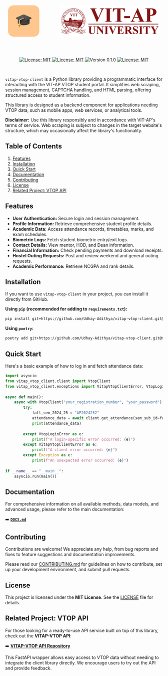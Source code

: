 <br />
<p align="center">
    <img src="public/Final_Icon_512x512.png" width="100" height="100" style="margin-right: 60px;"> 
    <img src="public/vitaplogo.png" width="322" height="100"> 
</p>
<br>
<br>

<p align="center">
    <a href="https://github.com/Udhay-Adithya/vitap-vtop-client">
    <img src="https://img.shields.io/github/stars/Udhay-Adithya/vitap-vtop-client?style=social" alt="License: MIT">
    </a>
    <a href="https://opensource.org/licenses/MIT">
    <img src="https://img.shields.io/badge/License-MIT-blue.svg" alt="License: MIT">
    </a>
    <img src="https://img.shields.io/badge/Version-0.1.0-blue.svg" alt="Version 0.1.0">
    <a href="https://github.com/Udhay-Adithya/vitap-vtop-client/issues">
    <img src="https://img.shields.io/github/issues/Udhay-Adithya/vitap-vtop-client" alt="License: MIT">
    </a>
</p>
<br>

`vitap-vtop-client` is a Python library providing a programmatic interface for interacting with the VIT-AP VTOP student portal. It simplifies web scraping, session management, CAPTCHA handling, and HTML parsing, offering structured access to student information.

This library is designed as a backend component for applications needing VTOP data, such as mobile apps, web services, or analytical tools.

**Disclaimer:** Use this library responsibly and in accordance with VIT-AP's terms of service. Web scraping is subject to changes in the target website's structure, which may occasionally affect the library's functionality.

## Table of Contents
1. [Features](#features)
2. [Installation](#installation)
3. [Quick Start](#quick-start)
4. [Documentation](#documentation)
5. [Contributing](#contributing)
6. [License](#license)
7. [Related Project: VTOP API](#related-project-vtop-api)

## Features
*   **User Authentication:** Secure login and session management.
*   **Profile Information:** Retrieve comprehensive student profile details.
*   **Academic Data:** Access attendance records, timetables, marks, and exam schedules.
*   **Biometric Logs:** Fetch student biometric entry/exit logs.
*   **Contact Details:** View mentor, HOD, and Dean information.
*   **Financial Information:** Check pending payments and download receipts.
*   **Hostel Outing Requests:** Post and review weekend and general outing requests.
*   **Academic Performance:** Retrieve NCGPA and rank details.

## Installation

If you want to use `vitap-vtop-client` in your project, you can install it directly from GitHub.

**Using `pip` (recommended for adding to `requirements.txt`):**

```bash
pip install git+https://github.com/Udhay-Adithya/vitap-vtop-client.git@main
```

**Using `poetry`:**

```bash
poetry add git+https://github.com/Udhay-Adithya/vitap-vtop-client.git@main
```

## Quick Start

Here's a basic example of how to log in and fetch attendance data:

```python
import asyncio
from vitap_vtop_client.client import VtopClient
from vitap_vtop_client.exceptions import VitapVtopClientError, VtopLoginError

async def main():
    async with VtopClient("your_registration_number", "your_password") as client:
        try:
            fall_sem_2024_25 = "AP2024252"
            attendance_data = await client.get_attendance(sem_sub_id=fall_sem_2024_25)
            print(attendance_data)

        except VtopLoginError as e:
            print(f"A login-specific error occurred: {e}")
        except VitapVtopClientError as e:
            print(f"A client error occurred: {e}")
        except Exception as e:
            print(f"An unexpected error occurred: {e}")

if __name__ == "__main__":
    asyncio.run(main())
```

## Documentation

For comprehensive information on all available methods, data models, and advanced usage, please refer to the main documentation:

➡️ **[`DOCS.md`](DOCS.md)**

## Contributing
Contributions are welcome! We appreciate any help, from bug reports and fixes to feature suggestions and documentation improvements.

Please read our [CONTRIBUTING.md](CONTRIBUTING.md) for guidelines on how to contribute, set up your development environment, and submit pull requests.

## License
This project is licensed under the **MIT License**. See the [LICENSE](LICENSE) file for details.

## Related Project: VTOP API
For those looking for a ready-to-use API service built on top of this library, check out the **VITAP-VTOP API**:

➡️ **[VITAP-VTOP API Repository](https://github.com/Udhay-Adithya/vit_ap_vtop_api/)**

This FastAPI wrapper allows easy access to VTOP data without needing to integrate the client library directly. We encourage users to try out the API and provide feedback.
